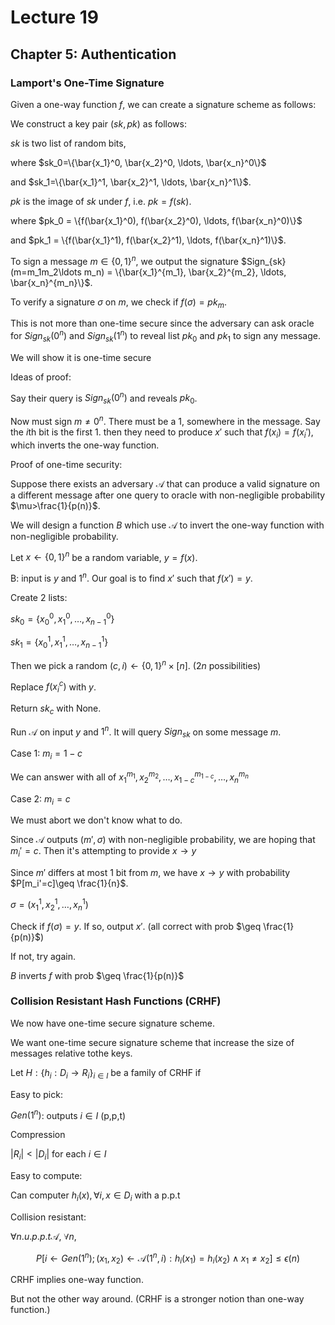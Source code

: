 # Lecture 19

## Chapter 5: Authentication

### Lamport's One-Time Signature

Given a one-way function $f$, we can create a signature scheme as follows:

We construct a key pair $(sk, pk)$ as follows:

$sk$ is two list of random bits, 

where $sk_0=\{\bar{x_1}^0, \bar{x_2}^0, \ldots, \bar{x_n}^0\}$ 

and $sk_1=\{\bar{x_1}^1, \bar{x_2}^1, \ldots, \bar{x_n}^1\}$.

$pk$ is the image of $sk$ under $f$, i.e. $pk = f(sk)$.

where $pk_0 = \{f(\bar{x_1}^0), f(\bar{x_2}^0), \ldots, f(\bar{x_n}^0)\}$

and $pk_1 = \{f(\bar{x_1}^1), f(\bar{x_2}^1), \ldots, f(\bar{x_n}^1)\}$.

To sign a message $m\in\{0,1\}^n$, we output the signature $Sign_{sk}(m=m_1m_2\ldots m_n) = \{\bar{x_1}^{m_1}, \bar{x_2}^{m_2}, \ldots, \bar{x_n}^{m_n}\}$.

To verify a signature $\sigma$ on $m$, we check if $f(\sigma) = pk_m$.

This is not more than one-time secure since the adversary can ask oracle for $Sign_{sk}(0^n)$ and $Sign_{sk}(1^n)$ to reveal list $pk_0$ and $pk_1$ to sign any message.

We will show it is one-time secure

Ideas of proof:

Say their query is $Sign_{sk}(0^n)$ and reveals $pk_0$. 

Now must sign $m\neq 0^n$. There must be a 1, somewhere in the message. Say the $i$th bit is the first 1. then they need to produce $x'$ such that $f(x_i)=f(x_i')$, which inverts the one-way function.

Proof of one-time security:

Suppose there exists an adversary $\mathcal{A}$ that can produce a valid signature on a different message after one query to oracle with non-negligible probability $\mu>\frac{1}{p(n)}$.

We will design a function $B$ which use $\mathcal{A}$ to invert the one-way function with non-negligible probability.

Let $x\gets \{0,1\}^n$ be a random variable, $y=f(x)$.

B: input is $y$ and $1^n$. Our goal is to find $x'$ such that $f(x')=y$.

Create 2 lists:

$sk_0=\{x_0^0, x_1^0, \ldots, x_{n-1}^0\}$

$sk_1=\{x_0^1, x_1^1, \ldots, x_{n-1}^1\}$

Then we pick a random $(c,i)\gets \{0,1\}^n\times [n]$. ($2n$ possibilities)

Replace $f(x_i^c)$ with $y$.

Return $sk_c$ with None.

Run $\mathcal{A}$ on input $y$ and $1^n$. It will query $Sign_{sk}$ on some message $m$.

Case 1: $m_i=1-c$

We can answer with all of $x_1^{m_1}, x_2^{m_2}, \ldots, x_{1-c}^{m_{1-c}}, \ldots, x_n^{m_n}$

Case 2: $m_i=c$

We must abort we don't know what to do.

Since $\mathcal{A}$ outputs $(m',\sigma)$ with non-negligible probability, we are hoping that $m_i'=c$. Then it's attempting to provide $x\to y$

Since $m'$ differs at most 1 bit from $m$, we have $x\to y$ with probability $P[m_i'=c]\geq \frac{1}{n}$.

$\sigma=(x_1^1,x_2^1,\ldots,x_n^1)$

Check if $f(\sigma)=y$. If so, output $x'$. (all correct with prob $\geq \frac{1}{p(n)}$)

If not, try again.

$B$ inverts $f$ with prob $\geq \frac{1}{p(n)}$

### Collision Resistant Hash Functions (CRHF)

We now have one-time secure signature scheme.

We want one-time secure signature scheme that increase the size of messages relative tothe keys.

Let $H:\{h_i:D_i\to R_i\}_{i\in I}$ be a family of CRHF if

Easy to pick: 

$Gen(1^n)$: outputs $i\in I$ (p,p,t)

Compression

$|R_i|<|D_i|$ for each $i\in I$

Easy to compute:

Can computer $h_i(x),\forall i,x\in D_i$ with a p.p.t

Collision resistant:

$\forall n.u.p.p.t \mathcal{A}$, $\forall n$, 

$$
P[i\gets Gen(1^n); (x_1,x_2)\gets \mathcal{A}(1^n,i): h_i(x_1)=h_i(x_2)\land x_1\neq x_2]\leq \epsilon(n)
$$

CRHF implies one-way function.

But not the other way around. (CRHF is a stronger notion than one-way function.)

